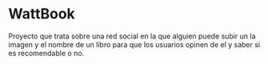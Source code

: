 # WattBook
Proyecto que trata sobre una red social en la que alguien puede subir un la imagen y el nombre de un libro para que los usuarios opinen de el y saber si es recomendable o no. 
